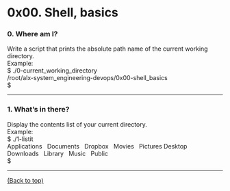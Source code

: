 # 0x00. Shell, basics
### 0. Where am I?
Write a script that prints the absolute path name of the current working directory.<br>
Example:<br>
$ ./0-current_working_directory <br>
/root/alx-system_engineering-devops/0x00-shell_basics<br>
$
<hr>

### 1. What’s in there?
Display the contents list of your current directory.
<br>
Example:
<br>
$ ./1-listit<br>
Applications &nbsp; Documents &nbsp; Dropbox &nbsp; Movies &nbsp; Pictures
Desktop &nbsp; Downloads &nbsp; Library &nbsp; Music &nbsp; Public <br>
$
<hr>














[(Back to top)](#table-of-contents)
